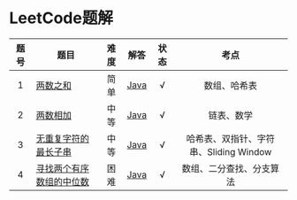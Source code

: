 # LeetCode题解

| 题号 | 题目                                                         | 难度 |                             解答                             | 状态 |                  考点                  |
| :--: | ------------------------------------------------------------ | :--: | :----------------------------------------------------------: | :--: | :------------------------------------: |
|  1   | [两数之和](https://leetcode-cn.com/problems/two-sum)         | 简单 | [Java](https://github.com/chenshuaiyu/Algorithm/blob/master/LeetCode/LeetCode-Java/LeetCode0001_Two_Sum/Solution.java) |  √   |              数组、哈希表              |
|  2   | [两数相加](https://leetcode-cn.com/problems/add-two-numbers) | 中等 | [Java](https://github.com/chenshuaiyu/Algorithm/blob/master/LeetCode/LeetCode-Java/LeetCode0002_Add_Two_Numbers/Solution.java) |  √   |               链表、数学               |
|  3   | [无重复字符的最长子串](https://leetcode-cn.com/problems/longest-substring-without-repeating-characters) | 中等 | [Java](https://github.com/chenshuaiyu/Algorithm/blob/master/LeetCode/LeetCode-Java/LeetCode0003_Longest_Substring_Without_Repeating_Characters/Solution.java) |  √   | 哈希表、双指针、字符串、Sliding Window |
|  4   | [寻找两个有序数组的中位数](https://leetcode-cn.com/problems/median-of-two-sorted-arrays) | 困难 | [Java](https://github.com/chenshuaiyu/Algorithm/blob/master/LeetCode/LeetCode-Java/LeetCode0004_Median_of_Two_Sorted_Arrays/Solution.java) |  √   |        数组、二分查找、分支算法        |

